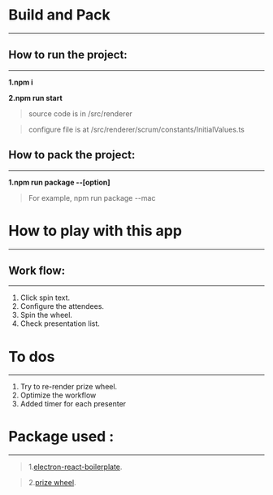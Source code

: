 # Build and Pack

---

## How to run the project:

---

**1.npm i**

**2.npm run start**

> source code is in /src/renderer

> configure file is at /src/renderer/scrum/constants/InitialValues.ts

## How to pack the project:

---

**1.npm run package --[option]**

> For example, npm run package --mac

# How to play with this app

---

## Work flow:

---

1. Click spin text.
2. Configure the attendees.
3. Spin the wheel.
4. Check presentation list.

# To dos

---

1. Try to re-render prize wheel.
2. Optimize the workflow
3. Added timer for each presenter

# Package used :

---

> 1.[electron-react-boilerplate](https://github.com/Jack-W-loves-baking/daily_scrum_wheel_prize.git).

> 2.[prize wheel](https://github.com/shekharramola/react-wheel-of-prizes).
